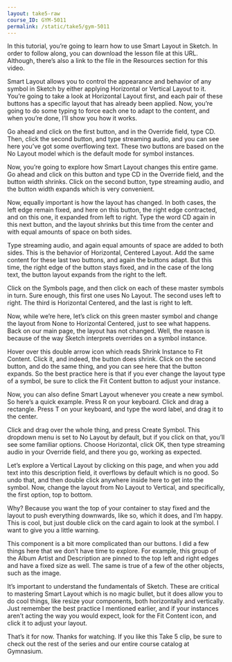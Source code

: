 ```yaml
---
layout: take5-raw
course_ID: GYM-5011
permalink: /static/take5/gym-5011
---
```


In this tutorial, you’re going to learn how to use Smart Layout in Sketch. In order to follow along, you can download the lesson file at this URL. Although, there’s also a link to the file in the Resources section for this video.

Smart Layout allows you to control the appearance and behavior of any symbol in Sketch by either applying Horizontal or Vertical Layout to it. You’re going to take a look at Horizontal Layout first, and each pair of these buttons has a specific layout that has already been applied. Now, you’re going to do some typing to force each one to adapt to the content, and when you’re done, I’ll show you how it works.

Go ahead and click on the first button, and in the Override field, type CD. Then, click the second button, and type streaming audio, and you can see here you’ve got some overflowing text. These two buttons are based on the No Layout model which is the default mode for symbol instances.

Now, you’re going to explore how Smart Layout changes this entire game. Go ahead and click on this button and type CD in the Override field, and the button width shrinks. Click on the second button, type streaming audio, and the button width expands which is very convenient.

Now, equally important is how the layout has changed. In both cases, the left edge remain fixed, and here on this button, the right edge contracted, and on this one, it expanded from left to right. Type the word CD again in this next button, and the layout shrinks but this time from the center and with equal amounts of space on both sides.

Type streaming audio, and again equal amounts of space are added to both sides. This is the behavior of Horizontal, Centered Layout. Add the same content for these last two buttons, and again the buttons adapt. But this time, the right edge of the button stays fixed, and in the case of the long text, the button layout expands from the right to the left.

Click on the Symbols page, and then click on each of these master symbols in turn. Sure enough, this first one uses No Layout. The second uses left to right. The third is Horizontal Centered, and the last is right to left.

Now, while we’re here, let’s click on this green master symbol and change the layout from None to Horizontal Centered, just to see what happens. Back on our main page, the layout has not changed. Well, the reason is because of the way Sketch interprets overrides on a symbol instance.

Hover over this double arrow icon which reads Shrink Instance to Fit Content. Click it, and indeed, the button does shrink. Click on the second button, and do the same thing, and you can see here that the button expands. So the best practice here is that if you ever change the layout type of a symbol, be sure to click the Fit Content button to adjust your instance.

Now, you can also define Smart Layout whenever you create a new symbol. So here’s a quick example. Press R on your keyboard. Click and drag a rectangle. Press T on your keyboard, and type the word label, and drag it to the center.

Click and drag over the whole thing, and press Create Symbol. This dropdown menu is set to No Layout by default, but if you click on that, you’ll see some familiar options. Choose Horizontal, click OK, then type streaming audio in your Override field, and there you go, working as expected.

Let’s explore a Vertical Layout by clicking on this page, and when you add text into this description field, it overflows by default which is no good. So undo that, and then double click anywhere inside here to get into the symbol. Now, change the layout from No Layout to Vertical, and specifically, the first option, top to bottom.

Why? Because you want the top of your container to stay fixed and the layout to push everything downwards, like so, which it does, and I’m happy. This is cool, but just double click on the card again to look at the symbol. I want to give you a little warning.

This component is a bit more complicated than our buttons. I did a few things here that we don’t have time to explore. For example, this group of the Album Artist and Description are pinned to the top left and right edges and have a fixed size as well. The same is true of a few of the other objects, such as the image.

It’s important to understand the fundamentals of Sketch. These are critical to mastering Smart Layout which is no magic bullet, but it does allow you to do cool things, like resize your components, both horizontally and vertically. Just remember the best practice I mentioned earlier, and if your instances aren’t acting the way you would expect, look for the Fit Content icon, and click it to adjust your layout.

That’s it for now. Thanks for watching. If you like this Take 5 clip, be sure to check out the rest of the series and our entire course catalog at Gymnasium.
